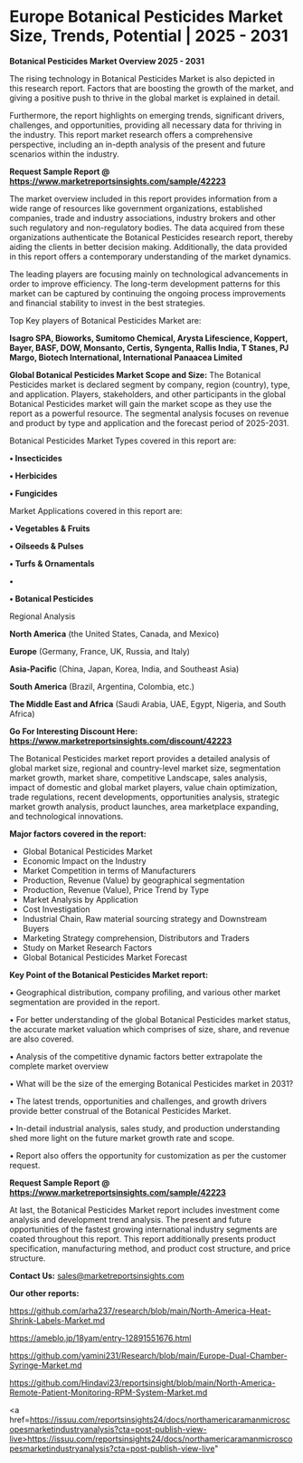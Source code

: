 # Europe Botanical Pesticides Market Size, Trends, Potential | 2025 - 2031

<Strong> Botanical Pesticides Market Overview 2025 - 2031</strong>

The rising technology in Botanical Pesticides Market is also depicted in this research report. Factors that are boosting the growth of the market, and giving a positive push to thrive in the global market is explained in detail.

Furthermore, the report highlights on emerging trends, significant drivers, challenges, and opportunities, providing all necessary data for thriving in the industry. This report market research offers a comprehensive perspective, including an in-depth analysis of the present and future scenarios within the industry.

<strong>Request Sample Report @ <a href=https://www.marketreportsinsights.com/sample/42223>https://www.marketreportsinsights.com/sample/42223</a></strong>

The market overview included in this report provides information from a wide range of resources like government organizations, established companies, trade and industry associations, industry brokers and other such regulatory and non-regulatory bodies. The data acquired from these organizations authenticate the Botanical Pesticides research report, thereby aiding the clients in better decision making. Additionally, the data provided in this report offers a contemporary understanding of the market dynamics.

The leading players are focusing mainly on technological advancements in order to improve efficiency. The long-term development patterns for this market can be captured by continuing the ongoing process improvements and financial stability to invest in the best strategies.

Top Key players of Botanical Pesticides Market are:

<strong>Isagro SPA, Bioworks, Sumitomo Chemical, Arysta Lifescience, Koppert, Bayer, BASF, DOW, Monsanto, Certis, Syngenta, Rallis India, T Stanes, PJ Margo, Biotech International, International Panaacea Limited</strong>

<strong><b>Global Botanical Pesticides Market Scope and Size:</b></strong>
The Botanical Pesticides market is declared segment by company, region (country), type, and application. Players, stakeholders, and other participants in the global Botanical Pesticides market will gain the market scope as they use the report as a powerful resource. The segmental analysis focuses on revenue and product by type and application and the forecast period of 2025-2031.

Botanical Pesticides Market Types covered in this report are:

<strong>•  Insecticides

•  Herbicides

•  Fungicides</strong>

Market Applications covered in this report are:

<strong>•  Vegetables & Fruits

•  Oilseeds & Pulses

•  Turfs & Ornamentals

•  

•  Botanical Pesticides</strong> 

Regional Analysis

<strong>North America</strong> (the United States, Canada, and Mexico)

<strong>Europe</strong> (Germany, France, UK, Russia, and Italy)

<strong>Asia-Pacific</strong> (China, Japan, Korea, India, and Southeast Asia)

<strong>South America</strong> (Brazil, Argentina, Colombia, etc.)

<strong>The Middle East and Africa</strong> (Saudi Arabia, UAE, Egypt, Nigeria, and South Africa)

<strong>Go For Interesting Discount Here: <a href=https://www.marketreportsinsights.com/discount/42223>https://www.marketreportsinsights.com/discount/42223</a></strong>

The Botanical Pesticides market report provides a detailed analysis of global market size, regional and country-level market size, segmentation market growth, market share, competitive Landscape, sales analysis, impact of domestic and global market players, value chain optimization, trade regulations, recent developments, opportunities analysis, strategic market growth analysis, product launches, area marketplace expanding, and technological innovations.

<strong><b>Major factors covered in the report:</b></strong>
<ul>
  <li>Global Botanical Pesticides Market </li>
  <li>Economic Impact on the Industry</li>
  <li>Market Competition in terms of Manufacturers</li>
  <li>Production, Revenue (Value) by geographical segmentation</li>
  <li>Production, Revenue (Value), Price Trend by Type</li>
  <li>Market Analysis by Application</li>
  <li>Cost Investigation</li>
  <li>Industrial Chain, Raw material sourcing strategy and Downstream Buyers</li>
  <li>Marketing Strategy comprehension, Distributors and Traders</li>
  <li>Study on Market Research Factors</li>
  <li>Global Botanical Pesticides Market Forecast</li>
</ul>

<strong><b>Key Point of the Botanical Pesticides Market report:</b></strong>

• Geographical distribution, company profiling, and various other market segmentation are provided in the report.

• For better understanding of the global Botanical Pesticides market status, the accurate market valuation which comprises of size, share, and revenue are also covered.

• Analysis of the competitive dynamic factors better extrapolate the complete market overview

• What will be the size of the emerging Botanical Pesticides market in 2031?

• The latest trends, opportunities and challenges, and growth drivers provide better construal of the Botanical Pesticides Market.

• In-detail industrial analysis, sales study, and production understanding shed more light on the future market growth rate and scope.

• Report also offers the opportunity for customization as per the customer request.

<strong>Request Sample Report @ <a href=https://www.marketreportsinsights.com/sample/42223>https://www.marketreportsinsights.com/sample/42223</a></strong>

At last, the Botanical Pesticides Market report includes investment come analysis and development trend analysis. The present and future opportunities of the fastest growing international industry segments are coated throughout this report. This report additionally presents product specification, manufacturing method, and product cost structure, and price structure.

<strong>Contact Us:</strong>
sales@marketreportsinsights.com

<strong>Our other reports:</strong>

<a href=https://github.com/arha237/research/blob/main/North-America-Heat-Shrink-Labels-Market.md>https://github.com/arha237/research/blob/main/North-America-Heat-Shrink-Labels-Market.md</a>

<a href=https://ameblo.jp/18yam/entry-12891551676.html>https://ameblo.jp/18yam/entry-12891551676.html</a>

<a href=https://github.com/yamini231/Research/blob/main/Europe-Dual-Chamber-Syringe-Market.md>https://github.com/yamini231/Research/blob/main/Europe-Dual-Chamber-Syringe-Market.md</a>

<a href=https://github.com/Hindavi23/reportsinsight/blob/main/North-America-Remote-Patient-Monitoring-RPM-System-Market.md>https://github.com/Hindavi23/reportsinsight/blob/main/North-America-Remote-Patient-Monitoring-RPM-System-Market.md</a>

<a href=https://issuu.com/reportsinsights24/docs/northamericaramanmicroscopesmarketindustryanalysis?cta=post-publish-view-live>https://issuu.com/reportsinsights24/docs/northamericaramanmicroscopesmarketindustryanalysis?cta=post-publish-view-live</a>"
